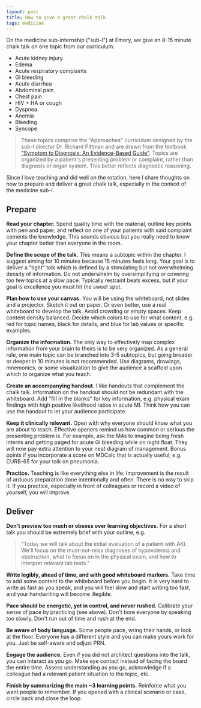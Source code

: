 ```yaml
---
layout: post
title: How to give a great chalk talk 
tags: medicine
---
```


On the medicine sub-internship ("sub-I") at Emory, we give an 8-15 minute chalk talk on one topic from our curriculum:

- Acute kidney injury
- Edema
- Acute respiratory complaints
- GI bleeding
- Acute diarrhea
- Abdominal pain
- Chest pain
- HIV + HA or cough
- Dyspnea
- Anemia
- Bleeding
- Syncope

> These topics comprise the "Approaches" curriculum designed by the sub-I director Dr. Richard Pittman and are drawn from the textbook ["Symptom to Diagnosis: An Evidence-Based Guide"](https://accessmedicine.mhmedical.com/book.aspx?bookid=383). Topics are organized by a patient's presenting problem or complaint, rather than diagnosis or organ system. This better reflects diagnostic reasoning.

Since I love teaching and did well on the rotation, here I share thoughts on how to prepare and deliver a great chalk talk, especially in the context of the medicine sub-I.


## Prepare

__Read your chapter.__ Spend quality time with the material, outline key points with pen and paper, and reflect on one of your patients with said complaint cements the knowledge. This sounds obvious but you really need to know your chapter better than everyone in the room.

__Define the scope of the talk.__ This means a subtopic within the chapter. I suggest aiming for 10 minutes because 15 minutes feels long. Your goal is to deliver a "tight" talk which is defined by a stimulating but not overwhelming density of information. Do not underwhelm by oversimplifying or covering too few topics at a slow pace. Typically restraint beats excess, but if your goal is excellence you must hit the sweet spot.

__Plan how to use your canvas.__ You will be using the whiteboard, not slides and a projector. Sketch it out on paper. Or even better, use a real whiteboard to develop the talk. Avoid crowding or empty spaces. Keep content density balanced. Decide which colors to use for what content, e.g. red for topic names, black for details, and blue for lab values or specific examples.

__Organize the information.__ The only way to effectively map complex information from your brain to theirs is to be very organized. As a general rule, one main topic can be branched into 3-5 subtopics, but going broader or deeper in 10 minutes is not recommended. Use diagrams, drawings, mnemonics, or some visualization to give the audience a scaffold upon which to organize what you teach.

__Create an accompanying handout.__ I like handouts that complement the chalk talk. Information on the handout should not be redundant with the whiteboard. Add "fill in the blanks" for key information, e.g. physical exam findings with high positive likelihood ratios in acute MI. Think how you can use the handout to let your audience participate.

__Keep it clinically relevant.__ Open with why everyone should know what you are about to teach. Effective openers remind us how common or serious the presenting problem is. For example, ask the M4s to imagine being fresh interns and getting paged for acute GI bleeding while on night float. They will now pay extra attention to your neat diagram of management. Bonus points if you incorporate a score on MDCalc that is actually useful, e.g. CURB-65 for your talk on pneumonia. 

__Practice.__ Teaching is like everything else in life. Improvement is the result of arduous preparation done intentionally and often. There is no way to skip it. If you practice, especially in front of colleagues or record a video of yourself, you will improve. 


## Deliver

__Don't preview too much or obsess over learning objectives.__ For a short talk you should be extremely brief with your outline, e.g.
> "Today we will talk about the initial evaluation of a patient with AKI. We'll focus on the must-not-miss diagnoses of hypovolemia and obstruction, what to focus on in the physical exam, and how to interpret relevant lab tests."

__Write legibly, ahead of time, and with good whiteboard markers.__ Take time to add some content to the whiteboard before you begin. It is very hard to write as fast as you speak, and you will feel slow and start writing too fast, and your handwriting will become illegible. 

__Pace should be energetic, yet in control, and never rushed.__ Calibrate your sense of pace by practicing (see above). Don't bore everyone by speaking too slowly. Don't run out of time and rush at the end.

__Be aware of body language.__ Some people pace, wring their hands, or look at the floor. Everyone has a different style and you can make yours work for you. Just be self-aware and adjust PRN.

__Engage the audience.__ Even if you did not architect questions into the talk, you can interact as you go. Make eye contact instead of facing the board the entire time. Assess understanding as you go, acknowledge if a colleague had a relevant patient situation to the topic, etc.

__Finish by summarizing the main ~3 learning points.__ Reinforce what you want people to remember. If you opened with a clinical scenario or case, circle back and close the loop.
